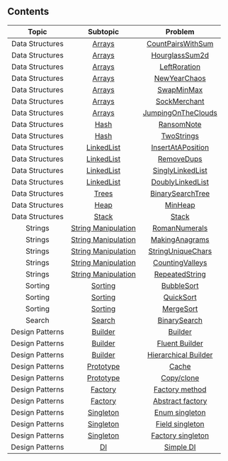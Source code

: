 <h2 align="left">Contents</h2>
<table>
   <thead>
      <tr>
         <th align="center">Topic</th>
         <th align="center">Subtopic</th>
         <th align="center">Problem</th>
      </tr>
   </thead>
   <tbody>
      <tr>
         <td align="center">Data Structures</td>
         <td align="center">
            <a href="https://github.com/xerZV/interview-prep/tree/master/src/main/java/com/simitchiyski/interviewprep/interviewPreparationKit/arrays" target="_blank">Arrays</a>
         </td>
         <td align="center">
            <a href="https://github.com/xerZV/interview-prep/tree/master/src/main/java/com/simitchiyski/interviewprep/interviewPreparationKit/arrays/countPairsWithSum" target="_blank">CountPairsWithSum</a>
         </td>
      </tr>
      <tr>
         <td align="center">Data Structures</td>
         <td align="center">
            <a href="https://github.com/xerZV/interview-prep/tree/master/src/main/java/com/simitchiyski/interviewprep/interviewPreparationKit/arrays" target="_blank">Arrays</a>
         </td>
         <td align="center">
            <a href="https://github.com/xerZV/interview-prep/tree/master/src/main/java/com/simitchiyski/interviewprep/interviewPreparationKit/arrays/hourglassSum2d" target="_blank">HourglassSum2d</a>
         </td>
      </tr>
      <tr>
         <td align="center">Data Structures</td>
         <td align="center">
            <a href="https://github.com/xerZV/interview-prep/tree/master/src/main/java/com/simitchiyski/interviewprep/interviewPreparationKit/arrays" target="_blank">Arrays</a>
         </td>
         <td align="center">
            <a href="https://github.com/xerZV/interview-prep/tree/master/src/main/java/com/simitchiyski/interviewprep/interviewPreparationKit/arrays/leftRoration" target="_blank">LeftRoration</a>
         </td>
      </tr>
      <tr>
         <td align="center">Data Structures</td>
         <td align="center">
            <a href="https://github.com/xerZV/interview-prep/tree/master/src/main/java/com/simitchiyski/interviewprep/interviewPreparationKit/arrays" target="_blank">Arrays</a>
         </td>
         <td align="center">
            <a href="https://github.com/xerZV/interview-prep/tree/master/src/main/java/com/simitchiyski/interviewprep/interviewPreparationKit/arrays/newYearChaos" target="_blank">NewYearChaos</a>
         </td>
      </tr>
      <tr>
         <td align="center">Data Structures</td>
         <td align="center">
            <a href="https://github.com/xerZV/interview-prep/tree/master/src/main/java/com/simitchiyski/interviewprep/interviewPreparationKit/arrays" target="_blank">Arrays</a>
         </td>
         <td align="center">
            <a href="https://github.com/xerZV/interview-prep/tree/master/src/main/java/com/simitchiyski/interviewprep/interviewPreparationKit/arrays/swapMinMax" target="_blank">SwapMinMax</a>
         </td>
      </tr>
      <tr>
         <td align="center">Data Structures</td>
         <td align="center">
            <a href="https://github.com/xerZV/interview-prep/tree/master/src/main/java/com/simitchiyski/interviewprep/interviewPreparationKit/arrays" target="_blank">Arrays</a>
         </td>
         <td align="center">
            <a href="https://github.com/xerZV/interview-prep/tree/master/src/main/java/com/simitchiyski/interviewprep/interviewPreparationKit/warmUp/sockMerchant" target="_blank">SockMerchant</a>
         </td>
      </tr>
      <tr>
         <td align="center">Data Structures</td>
         <td align="center">
            <a href="https://github.com/xerZV/interview-prep/tree/master/src/main/java/com/simitchiyski/interviewprep/interviewPreparationKit/arrays" target="_blank">Arrays</a>
         </td>
         <td align="center">
            <a href="https://github.com/xerZV/interview-prep/tree/master/src/main/java/com/simitchiyski/interviewprep/interviewPreparationKit/warmUp/jumpingOnTheClouds" target="_blank">JumpingOnTheClouds</a>
         </td>
      </tr>
      <tr>
         <td align="center">Data Structures</td>
         <td align="center">
            <a href="https://github.com/xerZV/interview-prep/tree/master/src/main/java/com/simitchiyski/interviewprep/interviewPreparationKit/hash" target="_blank">Hash</a>
         </td>
         <td align="center">
            <a href="https://github.com/xerZV/interview-prep/tree/master/src/main/java/com/simitchiyski/interviewprep/interviewPreparationKit/hash/ransomNote" target="_blank">RansomNote</a>
         </td>
      </tr>
      <tr>
         <td align="center">Data Structures</td>
         <td align="center">
            <a href="https://github.com/xerZV/interview-prep/tree/master/src/main/java/com/simitchiyski/interviewprep/interviewPreparationKit/hash" target="_blank">Hash</a>
         </td>
         <td align="center">
            <a href="https://github.com/xerZV/interview-prep/tree/master/src/main/java/com/simitchiyski/interviewprep/interviewPreparationKit/hash/twoStrings" target="_blank">TwoStrings</a>
         </td>
      </tr>
      <tr>
         <td align="center">Data Structures</td>
         <td align="center">
            <a href="https://github.com/xerZV/interview-prep/tree/master/src/main/java/com/simitchiyski/interviewprep/interviewPreparationKit/linkedList" target="_blank">LinkedList</a>
         </td>
         <td align="center">
            <a href="https://github.com/xerZV/interview-prep/tree/master/src/main/java/com/simitchiyski/interviewprep/interviewPreparationKit/linkedList/insertANodeAtASpecificPositionInALinkedList" target="_blank">InsertAtAPosition</a>
         </td>
      </tr>
      <tr>
         <td align="center">Data Structures</td>
         <td align="center">
            <a href="https://github.com/xerZV/interview-prep/tree/master/src/main/java/com/simitchiyski/interviewprep/interviewPreparationKit/linkedList" target="_blank">LinkedList</a>
         </td>
         <td align="center">
            <a href="https://github.com/xerZV/interview-prep/tree/master/src/main/java/com/simitchiyski/interviewprep/interviewPreparationKit/linkedList/removeDups" target="_blank">RemoveDups</a>
         </td>
      </tr>
      <tr>
         <td align="center">Data Structures</td>
         <td align="center">
            <a href="https://github.com/xerZV/interview-prep/tree/master/src/main/java/com/simitchiyski/interviewprep/interviewPreparationKit/linkedList" target="_blank">LinkedList</a>
         </td>
         <td align="center">
            <a href="https://github.com/xerZV/interview-prep/tree/master/src/main/java/com/simitchiyski/interviewprep/interviewPreparationKit/linkedList/SinglyLinkedList.java" target="_blank">SinglyLinkedList</a>
         </td>
      </tr>
      <tr>
         <td align="center">Data Structures</td>
         <td align="center">
            <a href="https://github.com/xerZV/interview-prep/tree/master/src/main/java/com/simitchiyski/interviewprep/interviewPreparationKit/linkedList" target="_blank">LinkedList</a>
         </td>
         <td align="center">
            <a href="https://github.com/xerZV/interview-prep/tree/master/src/main/java/com/simitchiyski/interviewprep/interviewPreparationKit/linkedList/DoublyLinkedList.java" target="_blank">DoublyLinkedList</a>
         </td>
      </tr>
      <tr>
         <td align="center">Data Structures</td>
         <td align="center">
            <a href="https://github.com/xerZV/interview-prep/tree/master/src/main/java/com/simitchiyski/interviewprep/interviewPreparationKit/trees" target="_blank">Trees</a>
         </td>
         <td align="center">
            <a href="https://github.com/xerZV/interview-prep/tree/master/src/main/java/com/simitchiyski/interviewprep/interviewPreparationKit/trees/BinarySearchTree.java" target="_blank">BinarySearchTree</a>
         </td>
      </tr>
      <tr>
         <td align="center">Data Structures</td>
         <td align="center">
            <a href="https://github.com/xerZV/interview-prep/tree/master/src/main/java/com/simitchiyski/interviewprep/interviewPreparationKit/heap" target="_blank">Heap</a>
         </td>
         <td align="center">
            <a href="https://github.com/xerZV/interview-prep/tree/master/src/main/java/com/simitchiyski/interviewprep/interviewPreparationKit/heap/minHeap/MinHeap.java" target="_blank">MinHeap</a>
         </td>
      </tr>
      <tr>
         <td align="center">Data Structures</td>
         <td align="center">
            <a href="https://github.com/xerZV/interview-prep/tree/master/src/main/java/com/simitchiyski/interviewprep/interviewPreparationKit/stack" target="_blank">Stack</a>
         </td>
         <td align="center">
            <a href="https://github.com/xerZV/interview-prep/tree/master/src/main/java/com/simitchiyski/interviewprep/interviewPreparationKit/stack/Stack.java" target="_blank">Stack</a>
         </td>
      </tr>
      <tr>
         <td align="center">Strings</td>
         <td align="center">
            <a href="https://github.com/xerZV/interview-prep/tree/master/src/main/java/com/simitchiyski/interviewprep/interviewPreparationKit/stringManipulation" target="_blank">String Manipulation</a>
         </td>
         <td align="center">
            <a href="https://github.com/xerZV/interview-prep/tree/master/src/main/java/com/simitchiyski/interviewprep/interviewPreparationKit/stringManipulation/romanNumerals/RomanNumerals.java" target="_blank">RomanNumerals</a>
         </td>
      </tr>
      <tr>
         <td align="center">Strings</td>
         <td align="center">
            <a href="https://github.com/xerZV/interview-prep/tree/master/src/main/java/com/simitchiyski/interviewprep/interviewPreparationKit/stringManipulation" target="_blank">String Manipulation</a>
         </td>
         <td align="center">
            <a href="https://github.com/xerZV/interview-prep/tree/master/src/main/java/com/simitchiyski/interviewprep/interviewPreparationKit/stringManipulation/makingAnagrams" target="_blank">MakingAnagrams</a>
         </td>
      </tr>
      <tr>
         <td align="center">Strings</td>
         <td align="center">
            <a href="https://github.com/xerZV/interview-prep/tree/master/src/main/java/com/simitchiyski/interviewprep/interviewPreparationKit/stringManipulation" target="_blank">String Manipulation</a>
         </td>
         <td align="center">
            <a href="https://github.com/xerZV/interview-prep/tree/master/src/main/java/com/simitchiyski/interviewprep/interviewPreparationKit/stringManipulation/stringUniqueChars" target="_blank">StringUniqueChars</a>
         </td>
      </tr>
      <tr>
         <td align="center">Strings</td>
         <td align="center">
            <a href="https://github.com/xerZV/interview-prep/tree/master/src/main/java/com/simitchiyski/interviewprep/interviewPreparationKit/warmUp" target="_blank">String Manipulation</a>
         </td>
         <td align="center">
            <a href="https://github.com/xerZV/interview-prep/tree/master/src/main/java/com/simitchiyski/interviewprep/interviewPreparationKit/warmUp/countingValleys" target="_blank">CountingValleys</a>
         </td>
      </tr>
      <tr>
         <td align="center">Strings</td>
         <td align="center">
            <a href="https://github.com/xerZV/interview-prep/tree/master/src/main/java/com/simitchiyski/interviewprep/interviewPreparationKit/warmUp" target="_blank">String Manipulation</a>
         </td>
         <td align="center">
            <a href="https://github.com/xerZV/interview-prep/tree/master/src/main/java/com/simitchiyski/interviewprep/interviewPreparationKit/warmUp/repeatedString" target="_blank">RepeatedString</a>
         </td>
      </tr>
      <tr>
         <td align="center">Sorting</td>
         <td align="center">
            <a href="https://github.com/xerZV/interview-prep/tree/master/src/main/java/com/simitchiyski/interviewprep/interviewPreparationKit/sorting" target="_blank">Sorting</a>
         </td>
         <td align="center">
            <a href="https://github.com/xerZV/interview-prep/tree/master/src/main/java/com/simitchiyski/interviewprep/interviewPreparationKit/sorting/bubbleSort/BubbleSort.java" target="_blank">BubbleSort</a>
         </td>
      </tr>
      <tr>
         <td align="center">Sorting</td>
         <td align="center">
            <a href="https://github.com/xerZV/interview-prep/tree/master/src/main/java/com/simitchiyski/interviewprep/interviewPreparationKit/sorting" target="_blank">Sorting</a>
         </td>
         <td align="center">
            <a href="https://github.com/xerZV/interview-prep/tree/master/src/main/java/com/simitchiyski/interviewprep/interviewPreparationKit/sorting/quickSort/QuickSortImpl.java" target="_blank">QuickSort</a>
         </td>
      </tr>
      <tr>
         <td align="center">Sorting</td>
         <td align="center">
            <a href="https://github.com/xerZV/interview-prep/tree/master/src/main/java/com/simitchiyski/interviewprep/interviewPreparationKit/sorting" target="_blank">Sorting</a>
         </td>
         <td align="center">
            <a href="https://github.com/xerZV/interview-prep/tree/master/src/main/java/com/simitchiyski/interviewprep/interviewPreparationKit/sorting/mergeSort/MergeSortImpl.java" target="_blank">MergeSort</a>
         </td>
      </tr>
      <tr>
         <td align="center">Search</td>
         <td align="center">
            <a href="https://github.com/xerZV/interview-prep/tree/master/src/main/java/com/simitchiyski/interviewprep/interviewPreparationKit/search" target="_blank">Search</a>
         </td>
         <td align="center">
            <a href="https://github.com/xerZV/interview-prep/tree/master/src/main/java/com/simitchiyski/interviewprep/interviewPreparationKit/search/binarySearch/BinarySearchImpl.java" target="_blank">BinarySearch</a>
         </td>
      </tr>
      <tr>
         <td align="center">Design Patterns</td>
         <td align="center">
            <a href="https://github.com/xerZV/interview-prep/tree/master/src/main/java/com/simitchiyski/interviewprep/designPatterns/creational/builder" target="_blank">Builder</a>
         </td>
         <td align="center">
            <a href="https://github.com/xerZV/interview-prep/tree/master/src/main/java/com/simitchiyski/interviewprep/designPatterns/creational/builder/NutritionFacts.java" target="_blank">Builder</a>
         </td>
      </tr>
      <tr>
         <td align="center">Design Patterns</td>
         <td align="center">
            <a href="https://github.com/xerZV/interview-prep/tree/master/src/main/java/com/simitchiyski/interviewprep/designPatterns/creational/builder" target="_blank">Builder</a>
         </td>
         <td align="center">
            <a href="https://github.com/xerZV/interview-prep/tree/master/src/main/java/com/simitchiyski/interviewprep/designPatterns/creational/builder/fluent/Email.java" target="_blank">Fluent Builder</a>
         </td>
      </tr>
      <tr>
         <td align="center">Design Patterns</td>
         <td align="center">
            <a href="https://github.com/xerZV/interview-prep/tree/master/src/main/java/com/simitchiyski/interviewprep/designPatterns/creational/builder" target="_blank">Builder</a>
         </td>
         <td align="center">
            <a href="https://github.com/xerZV/interview-prep/tree/master/src/main/java/com/simitchiyski/interviewprep/designPatterns/creational/builder/hierarchical/Pizza.java" target="_blank">Hierarchical Builder</a>
         </td>
      </tr>
      <tr>
         <td align="center">Design Patterns</td>
         <td align="center">
            <a href="https://github.com/xerZV/interview-prep/tree/master/src/main/java/com/simitchiyski/interviewprep/designPatterns/creational/prototype" target="_blank">Prototype</a>
         </td>
         <td align="center">
            <a href="https://github.com/xerZV/interview-prep/tree/master/src/main/java/com/simitchiyski/interviewprep/designPatterns/creational/prototype/v1" target="_blank">Cache</a>
         </td>
      </tr>
      <tr>
         <td align="center">Design Patterns</td>
         <td align="center">
            <a href="https://github.com/xerZV/interview-prep/tree/master/src/main/java/com/simitchiyski/interviewprep/designPatterns/creational/prototype" target="_blank">Prototype</a>
         </td>
         <td align="center">
            <a href="https://github.com/xerZV/interview-prep/tree/master/src/main/java/com/simitchiyski/interviewprep/designPatterns/creational/prototype/v2" target="_blank">Copy/clone</a>
         </td>
      </tr>
      <tr>
         <td align="center">Design Patterns</td>
         <td align="center">
            <a href="https://github.com/xerZV/interview-prep/tree/master/src/main/java/com/simitchiyski/interviewprep/designPatterns/creational/factory" target="_blank">Factory</a>
         </td>
         <td align="center">
            <a href="https://github.com/xerZV/interview-prep/tree/master/src/main/java/com/simitchiyski/interviewprep/designPatterns/creational/factory/method/WebsiteFactory.java" target="_blank">Factory method</a>
         </td>
      </tr>
      <tr>
         <td align="center">Design Patterns</td>
         <td align="center">
            <a href="https://github.com/xerZV/interview-prep/tree/master/src/main/java/com/simitchiyski/interviewprep/designPatterns/creational/factory" target="_blank">Factory</a>
         </td>
         <td align="center">
            <a href="https://github.com/xerZV/interview-prep/tree/master/src/main/java/com/simitchiyski/interviewprep/designPatterns/creational/factory/abstractFactory/CreditCardFactory.java" target="_blank">Abstract factory</a>
         </td>
      </tr>
      <tr>
         <td align="center">Design Patterns</td>
         <td align="center">
            <a href="https://github.com/xerZV/interview-prep/tree/master/src/main/java/com/simitchiyski/interviewprep/designPatterns/creational/singleton" target="_blank">Singleton</a>
         </td>
         <td align="center">
            <a href="https://github.com/xerZV/interview-prep/tree/master/src/main/java/com/simitchiyski/interviewprep/designPatterns/creational/singleton/enumType/EnumSingleton.java" target="_blank">Enum singleton</a>
         </td>
      </tr>
         <td align="center">Design Patterns</td>
         <td align="center">
            <a href="https://github.com/xerZV/interview-prep/tree/master/src/main/java/com/simitchiyski/interviewprep/designPatterns/creational/singleton" target="_blank">Singleton</a>
         </td>
         <td align="center">
            <a href="https://github.com/xerZV/interview-prep/tree/master/src/main/java/com/simitchiyski/interviewprep/designPatterns/creational/singleton/field/FieldSingleton.java" target="_blank">Field singleton</a>
         </td>
      </tr>
         <td align="center">Design Patterns</td>
         <td align="center">
            <a href="https://github.com/xerZV/interview-prep/tree/master/src/main/java/com/simitchiyski/interviewprep/designPatterns/creational/singleton" target="_blank">Singleton</a>
         </td>
         <td align="center">
            <a href="https://github.com/xerZV/interview-prep/tree/master/src/main/java/com/simitchiyski/interviewprep/designPatterns/creational/singleton/staticfactory" target="_blank">Factory singleton</a>
         </td>
      </tr>
      <tr>
         <td align="center">Design Patterns</td>
         <td align="center">
            <a href="https://github.com/xerZV/interview-prep/tree/master/src/main/java/com/simitchiyski/interviewprep/designPatterns/di" target="_blank">DI</a>
         </td>
         <td align="center">
            <a href="https://github.com/xerZV/interview-prep/tree/master/src/main/java/com/simitchiyski/interviewprep/designPatterns/di/Spellchecker.java" target="_blank">Simple DI</a>
         </td>
      </tr>
      </tbody>
</table>
